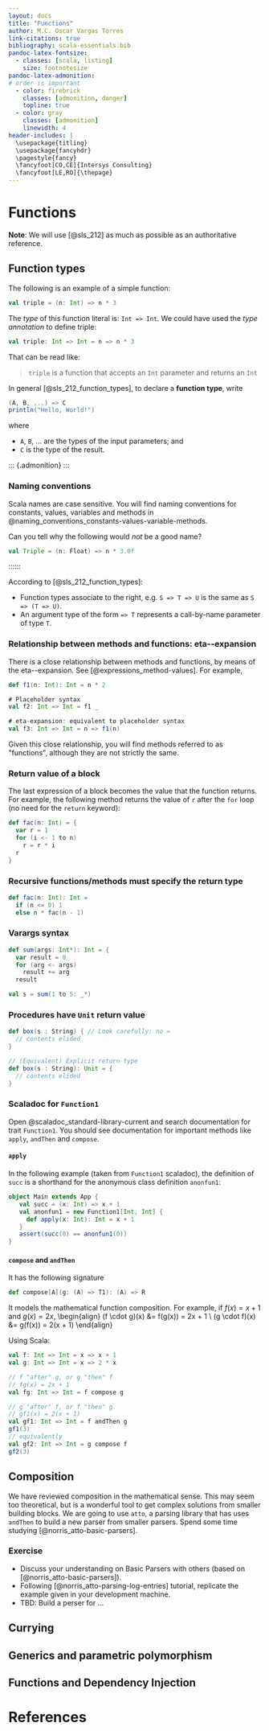 ```yaml
---
layout: docs
title: "Functions"
author: M.C. Oscar Vargas Torres
link-citations: true
bibliography: scala-essentials.bib
pandoc-latex-fontsize:
  - classes: [scala, listing]
    size: footnotesize
pandoc-latex-admonition:
# order is important
  - color: firebrick
    classes: [admonition, danger]
    topline: true
  - color: gray
    classes: [admonition]
    linewidth: 4
header-includes: |
  \usepackage{titling}
  \usepackage{fancyhdr}
  \pagestyle{fancy}
  \fancyfoot[CO,CE]{Intersys Consulting}
  \fancyfoot[LE,RO]{\thepage}
---
```


# Functions

**Note**: We will use [@sls_212] as much as possible as an authoritative reference.

## Function types

The following is an example of a simple function:

```{.scala .listing}
val triple = (n: Int) => n * 3
```

The *type* of this function literal is: `Int => Int`. We could have used the
*type annotation* to define triple:

```{.scala .listing}
val triple: Int => Int = n => n * 3
```

That can be read like:

> `triple` is a function that accepts an `Int` parameter and returns an `Int`

In general [@sls_212_function_types], to declare a **function type**, write

```{.scala .listing}
(A, B, ...) => C
println("Hello, World!")
```

where

* `A`, `B`, ... are the types of the input parameters; and
* `C` is the type of the result.

::: {.admonition} :::

### Naming conventions

Scala names are case sensitive. You will find naming conventions for constants, values, variables
and methods in @naming_conventions_constants-values-variable-methods.

Can you tell why the following would *not* be a good
name?

```{.scala .listing .admonition .danger}
val Triple = (n: Float) => n * 3.0f
```

::::::

According to [@sls_212_function_types]:

* Function types associate to the right, e.g. `S => T => U` is the same as `S => (T => U)`.
* An argument type of the form `=> T` represents a call-by-name parameter of type `T`.

### Relationship between methods and functions: eta--expansion

There is a close relationship between methods and functions, by means of the eta--expansion. See
[@expressions_method-values]. For example,

```{.scala .listing}
def f1(n: Int): Int = n * 2

# Placeholder syntax
val f2: Int => Int = f1 _

# eta-expansion: equivalent to placeholder syntax
val f3: Int => Int = n => f1(n)
```

Given this close relationship, you will find methods referred to as "functions", although they are
not strictly the same.

### Return value of a block

The last expression of a block becomes the value that the function returns. For example, the
following method returns the value of `r` after the `for` loop (no need for the `return` keyword):

```{.scala .listing}
def fac(n: Int) = {
  var r = 1
  for (i <- 1 to n)
    r = r * i
  r
}
```

### Recursive functions/methods must specify the return type

```{.scala .listing}
def fac(n: Int): Int =
  if (n <= 0) 1
  else n * fac(n - 1)
```

### Varargs syntax

```{.scala .listing}
def sum(args: Int*): Int = {
  var result = 0
  for (arg <- args)
    result += arg
  result

val s = sum(1 to 5: _*)
```

### Procedures have `Unit` return value

```{.scala .listing}
def box(s : String) { // Look carefully: no =
  // contents elided
}

// (Equivalent) Explicit return type
def box(s : String): Unit = {
  // contents elided
}
```

### Scaladoc for `Function1`

Open @scaladoc_standard-library-current and search documentation for trait `Function1`. You should
see documentation for important methods like `apply`, `andThen` and `compose`.

#### `apply`

In the following example (taken from `Function1` scaladoc), the definition of `succ` is a shorthand
for the anonymous class definition `anonfun1`:

```{.scala .listing}
object Main extends App {
   val succ = (x: Int) => x + 1
   val anonfun1 = new Function1[Int, Int] {
     def apply(x: Int): Int = x + 1
   }
   assert(succ(0) == anonfun1(0))
}
```

#### `compose` and `andThen`

It has the following signature

```{.scala .listing}
def compose[A](g: (A) => T1): (A) => R
```

It models the mathematical function composition. For example, if $f(x) = x + 1$ and $g(x) = 2x$,
\begin{align}
(f \cdot g)(x) &= f(g(x)) = 2x + 1 \\
(g \cdot f)(x) &= g(f(x)) = 2(x + 1)
\end{align}

Using Scala:

```{.scala .listing}
val f: Int => Int = x => x + 1
val g: Int => Int = x => 2 * x

// f "after" g, or g "then" f
// fg(x) = 2x + 1
val fg: Int => Int = f compose g

// g "after" f, or f "then" g
// gf1(x) = 2(x + 1)
val gf1: Int => Int = f andThen g
gf1(3)
// equivalently
val gf2: Int => Int = g compose f
gf2(3)
```

## Composition

We have reviewed composition in the mathematical sense. This may seem too theoretical, but is a
wonderful tool to get complex solutions from smaller building blocks. We are going to use `atto`, a
parsing library that has uses `andThen` to build a new parser from smaller parsers. Spend some time
studying [@norris_atto-basic-parsers].

### Exercise

* Discuss your understanding on Basic Parsers with others (based on [@norris_atto-basic-parsers]).
* Following [@norris_atto-parsing-log-entries] tutorial, replicate the example given in your
  development machine.
* TBD: Build a perser for ...

## Currying



## Generics and parametric polymorphism

## Functions and Dependency Injection

# References